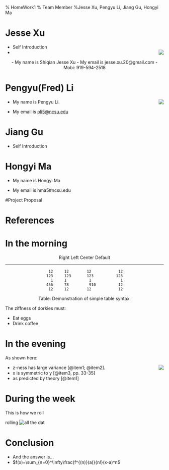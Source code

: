 % HomeWork1
% Team Member
%Jesse Xu, Pengyu Li, Jiang Gu, Hongyi Ma

# Jesse Xu
- Self Introduction
- <img align=right src="../img/jesse.jpg">

<center>
- My name is Shiqian Jesse Xu
- My email is jesse.xu.20@gmail.com
- Mobi: 919-594-2518

</center>

# Pengyu(Fred) Li

<img align=right src="../img/cat.jpg">

- My name is Pengyu Li.

- My email is pli5@ncsu.edu

# Jiang Gu
- Self Introduction

# Hongyi Ma
- My name is Hongyi Ma

- My email is hma5#ncsu.edu

#Project Proposal

# References


# In the morning


<center>

  Right     Left     Center     Default
-------     ------ ----------   -------
     12     12        12            12
    123     123       123          123
      1     1          1             1
    456     78         910          12
     12     12        12            12
	
Table:  Demonstration of simple table syntax.

</center>

The ziffness of dorkies must:

- Eat eggs
- Drink coffee

# In the evening

As shown here:

<img align=right src="../img/plot/plot1.png">

- z-ness has large variance [@item1; @item2].
- x is symmetric to y  [@item3, pp. 33-35]
- as predicted by theory [@item1]


# During the week

This is how we roll

rolling ![all the dat](../img/dot/dot1.png)

# Conclusion

- And the answer is...
- $f(x)=\sum_{n=0}^\infty\frac{f^{(n)}(a)}{n!}(x-a)^n$
